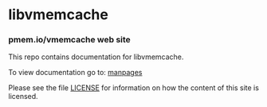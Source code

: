 libvmemcache
============

### pmem.io/vmemcache web site

This repo contains documentation for libvmemcache.

To view documentation go to: [manpages](http://pmem.io/vmemcache/manpages/master/vmemcache.3.md)

Please see the file [LICENSE](https://github.com/pmem/vmemcache/blob/gh-pages/LICENSE)
for information on how the content of this site is licensed.
